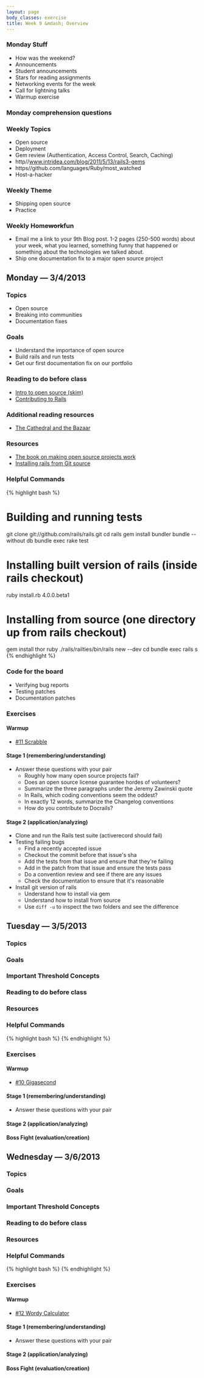 ```yaml
---
layout: page
body_classes: exercise
title: Week 9 &mdash; Overview
---
```


### Monday Stuff
* How was the weekend?
* Announcements
* Student announcements
* Stars for reading assignments
* Networking events for the week
* Call for lightning talks
* Warmup exercise

### Monday comprehension questions

### Weekly Topics
* Open source
* Deployment
* Gem review (Authentication, Access Control, Search, Caching)
*   http//www.intridea.com/blog/2011/5/13/rails3-gems
*   https//github.com/languages/Ruby/most_watched
* Host-a-hacker

### Weekly Theme
* Shipping open source
* Practice

### Weekly Home<del>work</del>**fun**
* Email me a link to your 9th Blog post. 1-2 pages (250-500 words) about your week, what you learned, something funny that happened or something about the technologies we talked about.
* Ship one documentation fix to a major open source project

## Monday &mdash; 3/4/2013
### Topics
* Open source
* Breaking into communities
* Documentation fixes

### Goals
* Understand the importance of open source
* Build rails and run tests
* Get our first documentation fix on our portfolio

### Reading to do before class
* [Intro to open source (skim)](http://producingoss.com/en/introduction.html)
* [Contributing to Rails](http://guides.rubyonrails.org/contributing_to_ruby_on_rails.html)

### Additional reading resources
* [The Cathedral and the Bazaar](http://www.catb.org/~esr/writings/cathedral-bazaar/cathedral-bazaar/)

### Resources
* [The book on making open source projects work](http://producingoss.com/)
* [Installing rails from Git source](https://gist.github.com/sowawa/2515536)

### Helpful Commands
{% highlight bash %}
# Building and running tests
git clone git://github.com/rails/rails.git
cd rails
gem install bundler
bundle --without db
bundle exec rake test

# Installing built version of rails (inside rails checkout)
ruby install.rb 4.0.0.beta1

# Installing from source (one directory up from rails checkout)
gem install thor
ruby ./rails/railties/bin/rails new <project name> --dev
cd <project name>
bundle exec rails s
{% endhighlight %}

### Code for the board

* Verifying bug reports
* Testing patches
* Documentation patches

### Exercises

#### Warmup

* [#11 Scrabble](https://github.com/JumpstartLab/warmup-exercises/tree/master/11-scrabble-score)

#### Stage 1 (remembering/understanding)

* Answer these questions with your pair
  * Roughly how many open source projects fail?
  * Does an open source license guarantee hordes of volunteers?
  * Summarize the three paragraphs under the Jeremy Zawinski quote
  * In Rails, which coding conventions seem the oddest?
  * In exactly 12 words, summarize the Changelog conventions
  * How do you contribute to Docrails?

#### Stage 2 (application/analyzing)

* Clone and run the Rails test suite (activerecord should fail)
* Testing failing bugs
  * Find a recently accepted issue
  * Checkout the commit before that issue's sha
  * Add the tests from that issue and ensure that they're failing
  * Add in the patch from that issue and ensure the tests pass
  * Do a convention review and see if there are any issues
  * Check the documentation to ensure that it's reasonable
* Install git version of rails
  * Understand how to install via gem
  * Understand how to install from source
  * Use `diff -u` to inspect the two folders and see the difference

## Tuesday &mdash; 3/5/2013
### Topics

### Goals

### Important Threshold Concepts

### Reading to do before class

### Resources

### Helpful Commands
{% highlight bash %}
{% endhighlight %}

### Exercises

#### Warmup

* [#10 Gigasecond](https://github.com/JumpstartLab/warmup-exercises/tree/master/10-gigasecond)

#### Stage 1 (remembering/understanding)

* Answer these questions with your pair

#### Stage 2 (application/analyzing)

#### Boss Fight (evaluation/creation)

## Wednesday &mdash; 3/6/2013
### Topics

### Goals

### Important Threshold Concepts

### Reading to do before class

### Resources

### Helpful Commands
{% highlight bash %}
{% endhighlight %}

### Exercises

#### Warmup

* [#12 Wordy Calculator](https://github.com/JumpstartLab/warmup-exercises/tree/master/12-wordy-calculator)

#### Stage 1 (remembering/understanding)

* Answer these questions with your pair

#### Stage 2 (application/analyzing)

#### Boss Fight (evaluation/creation)
